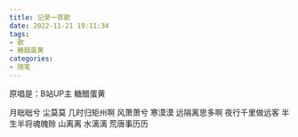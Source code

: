 ```yaml
---
title: 记录一首歌
date: 2022-11-21 19:11:34
tags:
- 歌
- 糖醋蛋黄
categories:
- 随笔
---
```

原唱是：B站UP主 糖醋蛋黄

月昢昢兮 尘莫莫 几时归矩州啊
风萧萧兮 寒漠漠 远隔离思多啊
夜行千里做远客 半生半将魂魄赊
山离离 水漓漓 荒唐事历历